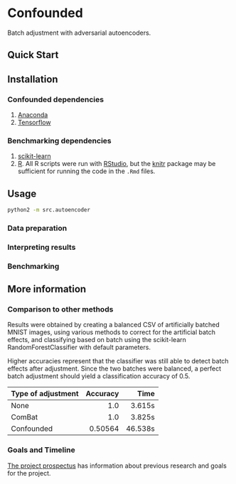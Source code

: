 # Confounded

Batch adjustment with adversarial autoencoders.

## Quick Start

## Installation

### Confounded dependencies

1. [Anaconda](https://conda.io/docs/user-guide/install/index.html)
2. [Tensorflow](https://www.tensorflow.org/install/)

### Benchmarking dependencies

1. [scikit-learn](http://scikit-learn.org/stable/install.html)
2. [R](https://www.r-project.org). All R scripts were run with [RStudio](https://www.rstudio.com/products/rstudio/download/), but the [knitr](https://cran.r-project.org/web/packages/knitr/index.html) package may be sufficient for running the code in the `.Rmd` files.

## Usage

```bash
python2 -m src.autoencoder
```

### Data preparation

### Interpreting results

### Benchmarking

## More information

### Comparison to other methods

Results were obtained by creating a balanced CSV of artificially batched MNIST images, using various methods to correct for the artificial batch effects, and classifying based on batch using the scikit-learn RandomForestClassifier with default parameters.

Higher accuracies represent that the classifier was still able to detect batch effects after adjustment. Since the two batches were balanced, a perfect batch adjustment should yield a classification accuracy of 0.5.

| Type of adjustment | Accuracy |   Time  |
|:-------------------|---------:|--------:|
| None               |      1.0 |  3.615s |
| ComBat             |      1.0 |  3.825s |
| Confounded         |  0.50564 | 46.538s |

### Goals and Timeline

[The project prospectus](Prospectus.pdf) has information about previous research and goals for the project.
